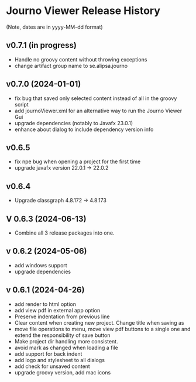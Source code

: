 # Journo Viewer Release History
(Note, dates are in yyyy-MM-dd format)

## v0.7.1 (in progress)
- Handle no groovy content without throwing exceptions
- change artifact group name to se.alipsa.journo

## v0.7.0 (2024-01-01)
- fix bug that saved only selected content instead of all in the groovy script
- add journoViewer.xml for an alternative way to run the Journo Viewer Gui
- upgrade dependencies (notably to Javafx 23.0.1)
- enhance about dialog to include dependency version info

## v0.6.5
- fix npe bug when opening a project for the first time
- upgrade javafx version 22.0.1 -> 22.0.2

## v0.6.4
- Upgrade classgraph 4.8.172 -> 4.8.173

## V 0.6.3 (2024-06-13)
- Combine all 3 release packages into one.

## v 0.6.2 (2024-05-06)
- add windows support
- upgrade dependencies

## v 0.6.1 (2024-04-26)
- add render to html option
- add view pdf in external app option
- Preserve indentation from previous line
- Clear content when creating new project. Change title when saving as
- move file operations to menu, move view pdf buttons to a single one and extend the responsibility of save button
- Make project dir handling more consistent.
- avoid mark as changed when loading a file
- add support for back indent
- add logo and stylesheet to all dialogs
- add check for unsaved content
- upgrade groovy version, add mac icons